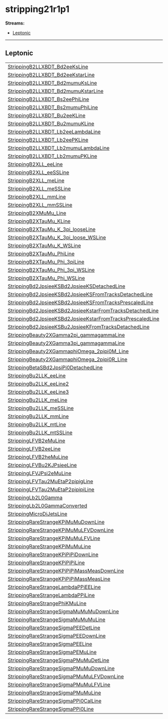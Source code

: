 # stripping21r1p1

**Streams:**

-   [Leptonic](#leptonic)

------------------------------------------------------------------------

## <span id="leptonic">Leptonic</span>

|                                                                                                                               |                                                                 |       |
|-------------------------------------------------------------------------------------------------------------------------------|-----------------------------------------------------------------|-------|
| [StrippingB2LLXBDT_Bd2eeKsLine](stripping21r1p1-b2llxbdt-bd2eeksline)                                                         | Phys/B2LLXBDT_Bd2eeKsLine/Particles                             | 1.0   |
| [StrippingB2LLXBDT_Bd2eeKstarLine](stripping21r1p1-b2llxbdt-bd2eekstarline)                                                   | Phys/B2LLXBDT_Bd2eeKstarLine/Particles                          | 1.0   |
| [StrippingB2LLXBDT_Bd2mumuKsLine](stripping21r1p1-b2llxbdt-bd2mumuksline)                                                     | Phys/B2LLXBDT_Bd2mumuKsLine/Particles                           | 1.0   |
| [StrippingB2LLXBDT_Bd2mumuKstarLine](stripping21r1p1-b2llxbdt-bd2mumukstarline)                                               | Phys/B2LLXBDT_Bd2mumuKstarLine/Particles                        | 1.0   |
| [StrippingB2LLXBDT_Bs2eePhiLine](stripping21r1p1-b2llxbdt-bs2eephiline)                                                       | Phys/B2LLXBDT_Bs2eePhiLine/Particles                            | 1.0   |
| [StrippingB2LLXBDT_Bs2mumuPhiLine](stripping21r1p1-b2llxbdt-bs2mumuphiline)                                                   | Phys/B2LLXBDT_Bs2mumuPhiLine/Particles                          | 1.0   |
| [StrippingB2LLXBDT_Bu2eeKLine](stripping21r1p1-b2llxbdt-bu2eekline)                                                           | Phys/B2LLXBDT_Bu2eeKLine/Particles                              | 1.0   |
| [StrippingB2LLXBDT_Bu2mumuKLine](stripping21r1p1-b2llxbdt-bu2mumukline)                                                       | Phys/B2LLXBDT_Bu2mumuKLine/Particles                            | 1.0   |
| [StrippingB2LLXBDT_Lb2eeLambdaLine](stripping21r1p1-b2llxbdt-lb2eelambdaline)                                                 | Phys/B2LLXBDT_Lb2eeLambdaLine/Particles                         | 1.0   |
| [StrippingB2LLXBDT_Lb2eePKLine](stripping21r1p1-b2llxbdt-lb2eepkline)                                                         | Phys/B2LLXBDT_Lb2eePKLine/Particles                             | 1.0   |
| [StrippingB2LLXBDT_Lb2mumuLambdaLine](stripping21r1p1-b2llxbdt-lb2mumulambdaline)                                             | Phys/B2LLXBDT_Lb2mumuLambdaLine/Particles                       | 1.0   |
| [StrippingB2LLXBDT_Lb2mumuPKLine](stripping21r1p1-b2llxbdt-lb2mumupkline)                                                     | Phys/B2LLXBDT_Lb2mumuPKLine/Particles                           | 1.0   |
| [StrippingB2XLL_eeLine](stripping21r1p1-b2xll-eeline)                                                                         | Phys/B2XLL_eeLine/Particles                                     | 1.0   |
| [StrippingB2XLL_eeSSLine](stripping21r1p1-b2xll-eessline)                                                                     | Phys/B2XLL_eeSSLine/Particles                                   | 1.0   |
| [StrippingB2XLL_meLine](stripping21r1p1-b2xll-meline)                                                                         | Phys/B2XLL_meLine/Particles                                     | 1.0   |
| [StrippingB2XLL_meSSLine](stripping21r1p1-b2xll-messline)                                                                     | Phys/B2XLL_meSSLine/Particles                                   | 1.0   |
| [StrippingB2XLL_mmLine](stripping21r1p1-b2xll-mmline)                                                                         | Phys/B2XLL_mmLine/Particles                                     | 1.0   |
| [StrippingB2XLL_mmSSLine](stripping21r1p1-b2xll-mmssline)                                                                     | Phys/B2XLL_mmSSLine/Particles                                   | 1.0   |
| [StrippingB2XMuMu_Line](stripping21r1p1-b2xmumu-line)                                                                         | Phys/B2XMuMu_Line/Particles                                     | 1.0   |
| [StrippingB2XTauMu_KLine](stripping21r1p1-b2xtaumu-kline)                                                                     | Phys/B2XTauMu_KLine/Particles                                   | 1.0   |
| [StrippingB2XTauMu_K\_3pi_looseLine](stripping21r1p1-b2xtaumu-k-3pi-looseline)                                                | Phys/B2XTauMu_K\_3pi_looseLine/Particles                        | 1.0   |
| [StrippingB2XTauMu_K\_3pi_loose_WSLine](stripping21r1p1-b2xtaumu-k-3pi-loose-wsline)                                          | Phys/B2XTauMu_K\_3pi_loose_WSLine/Particles                     | 0.500 |
| [StrippingB2XTauMu_K\_WSLine](stripping21r1p1-b2xtaumu-k-wsline)                                                              | Phys/B2XTauMu_K\_WSLine/Particles                               | 0.500 |
| [StrippingB2XTauMu_PhiLine](stripping21r1p1-b2xtaumu-philine)                                                                 | Phys/B2XTauMu_PhiLine/Particles                                 | 1.0   |
| [StrippingB2XTauMu_Phi_3piLine](stripping21r1p1-b2xtaumu-phi-3piline)                                                         | Phys/B2XTauMu_Phi_3piLine/Particles                             | 1.0   |
| [StrippingB2XTauMu_Phi_3pi_WSLine](stripping21r1p1-b2xtaumu-phi-3pi-wsline)                                                   | Phys/B2XTauMu_Phi_3pi_WSLine/Particles                          | 0.500 |
| [StrippingB2XTauMu_Phi_WSLine](stripping21r1p1-b2xtaumu-phi-wsline)                                                           | Phys/B2XTauMu_Phi_WSLine/Particles                              | 0.500 |
| [StrippingBd2JpsieeKSBd2JpsieeKSDetachedLine](stripping21r1p1-bd2jpsieeksbd2jpsieeksdetachedline)                             | Phys/Bd2JpsieeKSBd2JpsieeKSDetachedLine/Particles               | 1.0   |
| [StrippingBd2JpsieeKSBd2JpsieeKSFromTracksDetachedLine](stripping21r1p1-bd2jpsieeksbd2jpsieeksfromtracksdetachedline)         | Phys/Bd2JpsieeKSBd2JpsieeKSFromTracksDetachedLine/Particles     | 1.0   |
| [StrippingBd2JpsieeKSBd2JpsieeKSFromTracksPrescaledLine](stripping21r1p1-bd2jpsieeksbd2jpsieeksfromtracksprescaledline)       | Phys/Bd2JpsieeKSBd2JpsieeKSFromTracksPrescaledLine/Particles    | 0.100 |
| [StrippingBd2JpsieeKSBd2JpsieeKstarFromTracksDetachedLine](stripping21r1p1-bd2jpsieeksbd2jpsieekstarfromtracksdetachedline)   | Phys/Bd2JpsieeKSBd2JpsieeKstarFromTracksDetachedLine/Particles  | 1.0   |
| [StrippingBd2JpsieeKSBd2JpsieeKstarFromTracksPrescaledLine](stripping21r1p1-bd2jpsieeksbd2jpsieekstarfromtracksprescaledline) | Phys/Bd2JpsieeKSBd2JpsieeKstarFromTracksPrescaledLine/Particles | 0.100 |
| [StrippingBd2JpsieeKSBu2JpsieeKFromTracksDetachedLine](stripping21r1p1-bd2jpsieeksbu2jpsieekfromtracksdetachedline)           | Phys/Bd2JpsieeKSBu2JpsieeKFromTracksDetachedLine/Particles      | 1.0   |
| [StrippingBeauty2XGamma2pi_gammagammaLine](stripping21r1p1-beauty2xgamma2pi-gammagammaline)                                   | Phys/Beauty2XGamma2pi_gammagammaLine/Particles                  | 1.0   |
| [StrippingBeauty2XGamma3pi_gammagammaLine](stripping21r1p1-beauty2xgamma3pi-gammagammaline)                                   | Phys/Beauty2XGamma3pi_gammagammaLine/Particles                  | 1.0   |
| [StrippingBeauty2XGammaphiOmega_2pipi0M_Line](stripping21r1p1-beauty2xgammaphiomega-2pipi0m-line)                             | Phys/Beauty2XGammaphiOmega_2pipi0M_Line/Particles               | 1.0   |
| [StrippingBeauty2XGammaphiOmega_2pipi0R_Line](stripping21r1p1-beauty2xgammaphiomega-2pipi0r-line)                             | Phys/Beauty2XGammaphiOmega_2pipi0R_Line/Particles               | 1.0   |
| [StrippingBetaSBd2JpsiPi0DetachedLine](stripping21r1p1-betasbd2jpsipi0detachedline)                                           | Phys/BetaSBd2JpsiPi0DetachedLine/Particles                      | 1.0   |
| [StrippingBu2LLK_eeLine](stripping21r1p1-bu2llk-eeline)                                                                       | Phys/Bu2LLK_eeLine/Particles                                    | 1.0   |
| [StrippingBu2LLK_eeLine2](stripping21r1p1-bu2llk-eeline2)                                                                     | Phys/Bu2LLK_eeLine2/Particles                                   | 1.0   |
| [StrippingBu2LLK_eeLine3](stripping21r1p1-bu2llk-eeline3)                                                                     | Phys/Bu2LLK_eeLine3/Particles                                   | 1.0   |
| [StrippingBu2LLK_meLine](stripping21r1p1-bu2llk-meline)                                                                       | Phys/Bu2LLK_meLine/Particles                                    | 1.0   |
| [StrippingBu2LLK_meSSLine](stripping21r1p1-bu2llk-messline)                                                                   | Phys/Bu2LLK_meSSLine/Particles                                  | 1.0   |
| [StrippingBu2LLK_mmLine](stripping21r1p1-bu2llk-mmline)                                                                       | Phys/Bu2LLK_mmLine/Particles                                    | 1.0   |
| [StrippingBu2LLK_mtLine](stripping21r1p1-bu2llk-mtline)                                                                       | Phys/Bu2LLK_mtLine/Particles                                    | 1.0   |
| [StrippingBu2LLK_mtSSLine](stripping21r1p1-bu2llk-mtssline)                                                                   | Phys/Bu2LLK_mtSSLine/Particles                                  | 1.0   |
| [StrippingLFVB2eMuLine](stripping21r1p1-fvb2emuline)                                                                          | Phys/LFVB2eMuLine/Particles                                     | 1.0   |
| [StrippingLFVB2eeLine](stripping21r1p1-fvb2eeline)                                                                            | Phys/LFVB2eeLine/Particles                                      | 1.0   |
| [StrippingLFVB2heMuLine](stripping21r1p1-fvb2hemuline)                                                                        | Phys/LFVB2heMuLine/Particles                                    | 1.0   |
| [StrippingLFVBu2KJPsieeLine](stripping21r1p1-fvbu2kjpsieeline)                                                                | Phys/LFVBu2KJPsieeLine/Particles                                | 1.0   |
| [StrippingLFVJPsi2eMuLine](stripping21r1p1-fvjpsi2emuline)                                                                    | Phys/LFVJPsi2eMuLine/Particles                                  | 1.0   |
| [StrippingLFVTau2MuEtaP2pipigLine](stripping21r1p1-fvtau2muetap2pipigline)                                                    | Phys/LFVTau2MuEtaP2pipigLine/Particles                          | 1.0   |
| [StrippingLFVTau2MuEtaP2pipipiLine](stripping21r1p1-fvtau2muetap2pipipiline)                                                  | Phys/LFVTau2MuEtaP2pipipiLine/Particles                         | 1.0   |
| [StrippingLb2L0Gamma](stripping21r1p1-b2l0gamma)                                                                              | Phys/Lb2L0Gamma/Particles                                       | 1.0   |
| [StrippingLb2L0GammaConverted](stripping21r1p1-b2l0gammaconverted)                                                            | Phys/Lb2L0GammaConverted/Particles                              | 1.0   |
| [StrippingMicroDiJetsLine](stripping21r1p1-icrodijetsline)                                                                    | Phys/MicroDiJetsLine/Particles                                  | 0.500 |
| [StrippingRareStrangeKPiMuMuDownLine](stripping21r1p1-rarestrangekpimumudownline)                                             | Phys/RareStrangeKPiMuMuDownLine/Particles                       | 1.0   |
| [StrippingRareStrangeKPiMuMuLFVDownLine](stripping21r1p1-rarestrangekpimumulfvdownline)                                       | Phys/RareStrangeKPiMuMuLFVDownLine/Particles                    | 1.0   |
| [StrippingRareStrangeKPiMuMuLFVLine](stripping21r1p1-rarestrangekpimumulfvline)                                               | Phys/RareStrangeKPiMuMuLFVLine/Particles                        | 1.0   |
| [StrippingRareStrangeKPiMuMuLine](stripping21r1p1-rarestrangekpimumuline)                                                     | Phys/RareStrangeKPiMuMuLine/Particles                           | 1.0   |
| [StrippingRareStrangeKPiPiPiDownLine](stripping21r1p1-rarestrangekpipipidownline)                                             | Phys/RareStrangeKPiPiPiDownLine/Particles                       | 0.100 |
| [StrippingRareStrangeKPiPiPiLine](stripping21r1p1-rarestrangekpipipiline)                                                     | Phys/RareStrangeKPiPiPiLine/Particles                           | 0.010 |
| [StrippingRareStrangeKPiPiPiMassMeasDownLine](stripping21r1p1-rarestrangekpipipimassmeasdownline)                             | Phys/RareStrangeKPiPiPiMassMeasDownLine/Particles               | 1.0   |
| [StrippingRareStrangeKPiPiPiMassMeasLine](stripping21r1p1-rarestrangekpipipimassmeasline)                                     | Phys/RareStrangeKPiPiPiMassMeasLine/Particles                   | 1.0   |
| [StrippingRareStrangeLambdaPPiEELine](stripping21r1p1-rarestrangelambdappieeline)                                             | Phys/RareStrangeLambdaPPiEELine/Particles                       | 1.0   |
| [StrippingRareStrangeLambdaPPiLine](stripping21r1p1-rarestrangelambdappiline)                                                 | Phys/RareStrangeLambdaPPiLine/Particles                         | 0.010 |
| [StrippingRareStrangePhiKMuLine](stripping21r1p1-rarestrangephikmuline)                                                       | Phys/RareStrangePhiKMuLine/Particles                            | 0.010 |
| [StrippingRareStrangeSigmaMuMuMuDownLine](stripping21r1p1-rarestrangesigmamumumudownline)                                     | Phys/RareStrangeSigmaMuMuMuDownLine/Particles                   | 1.0   |
| [StrippingRareStrangeSigmaMuMuMuLine](stripping21r1p1-rarestrangesigmamumumuline)                                             | Phys/RareStrangeSigmaMuMuMuLine/Particles                       | 1.0   |
| [StrippingRareStrangeSigmaPEEDetLine](stripping21r1p1-rarestrangesigmapeedetline)                                             | Phys/RareStrangeSigmaPEEDetLine/Particles                       | 1.0   |
| [StrippingRareStrangeSigmaPEEDownLine](stripping21r1p1-rarestrangesigmapeedownline)                                           | Phys/RareStrangeSigmaPEEDownLine/Particles                      | 0.100 |
| [StrippingRareStrangeSigmaPEELine](stripping21r1p1-rarestrangesigmapeeline)                                                   | Phys/RareStrangeSigmaPEELine/Particles                          | 1.0   |
| [StrippingRareStrangeSigmaPEMuLine](stripping21r1p1-rarestrangesigmapemuline)                                                 | Phys/RareStrangeSigmaPEMuLine/Particles                         | 1.0   |
| [StrippingRareStrangeSigmaPMuMuDetLine](stripping21r1p1-rarestrangesigmapmumudetline)                                         | Phys/RareStrangeSigmaPMuMuDetLine/Particles                     | 1.0   |
| [StrippingRareStrangeSigmaPMuMuDownLine](stripping21r1p1-rarestrangesigmapmumudownline)                                       | Phys/RareStrangeSigmaPMuMuDownLine/Particles                    | 1.0   |
| [StrippingRareStrangeSigmaPMuMuLFVDownLine](stripping21r1p1-rarestrangesigmapmumulfvdownline)                                 | Phys/RareStrangeSigmaPMuMuLFVDownLine/Particles                 | 0.100 |
| [StrippingRareStrangeSigmaPMuMuLFVLine](stripping21r1p1-rarestrangesigmapmumulfvline)                                         | Phys/RareStrangeSigmaPMuMuLFVLine/Particles                     | 1.0   |
| [StrippingRareStrangeSigmaPMuMuLine](stripping21r1p1-rarestrangesigmapmumuline)                                               | Phys/RareStrangeSigmaPMuMuLine/Particles                        | 1.0   |
| [StrippingRareStrangeSigmaPPi0CalLine](stripping21r1p1-rarestrangesigmappi0calline)                                           | Phys/RareStrangeSigmaPPi0CalLine/Particles                      | 1.0   |
| [StrippingRareStrangeSigmaPPi0Line](stripping21r1p1-rarestrangesigmappi0line)                                                 | Phys/RareStrangeSigmaPPi0Line/Particles                         | 1.0   |
